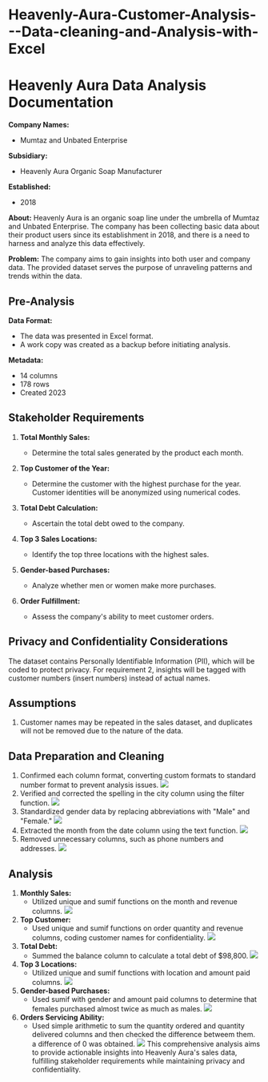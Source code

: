 # Heavenly-Aura-Customer-Analysis---Data-cleaning-and-Analysis-with-Excel

# Heavenly Aura Data Analysis Documentation

**Company Names:**
- Mumtaz and Unbated Enterprise

**Subsidiary:**
- Heavenly Aura Organic Soap Manufacturer

**Established:**
- 2018

**About:**
Heavenly Aura is an organic soap line under the umbrella of Mumtaz and Unbated Enterprise. The company has been collecting basic data about their product users since its establishment in 2018, and there is a need to harness and analyze this data effectively.

**Problem:**
The company aims to gain insights into both user and company data. The provided dataset serves the purpose of unraveling patterns and trends within the data.

## Pre-Analysis

**Data Format:**
- The data was presented in Excel format.
- A work copy was created as a backup before initiating analysis.

**Metadata:**
- 14 columns
- 178 rows
- Created 2023

## Stakeholder Requirements

1. **Total Monthly Sales:**
   - Determine the total sales generated by the product each month.

2. **Top Customer of the Year:**
   - Determine the customer with the highest purchase for the year. Customer identities will be anonymized using numerical codes.

3. **Total Debt Calculation:**
   - Ascertain the total debt owed to the company.

4. **Top 3 Sales Locations:**
   - Identify the top three locations with the highest sales.

5. **Gender-based Purchases:**
   - Analyze whether men or women make more purchases.

6. **Order Fulfillment:**
   - Assess the company's ability to meet customer orders.

## Privacy and Confidentiality Considerations

The dataset contains Personally Identifiable Information (PII), which will be coded to protect privacy. For requirement 2, insights will be tagged with customer numbers (insert numbers) instead of actual names.

## Assumptions

1. Customer names may be repeated in the sales dataset, and duplicates will not be removed due to the nature of the data.

## Data Preparation and Cleaning

1. Confirmed each column format, converting custom formats to standard number format to prevent analysis issues.
![](https://github.com/Muhammadjiya/Heavenly-Aura-Customer-Analysis---Data-cleaning-and-Analysis-with-Excel/blob/main/Data%20Prep/1.%20standardized%20data%20types%3Aformat.png)
2. Verified and corrected the spelling in the city column using the filter function.
![](https://github.com/Muhammadjiya/Heavenly-Aura-Customer-Analysis---Data-cleaning-and-Analysis-with-Excel/blob/main/Data%20Prep/2.%20found%20and%20correct%20a%20mispelling.png)
3. Standardized gender data by replacing abbreviations with "Male" and "Female."
![](https://github.com/Muhammadjiya/Heavenly-Aura-Customer-Analysis---Data-cleaning-and-Analysis-with-Excel/blob/main/Data%20Prep/3.%20Unabreviated%20the%20gender%20column.png)
4. Extracted the month from the date column using the text function.
![](https://github.com/Muhammadjiya/Heavenly-Aura-Customer-Analysis---Data-cleaning-and-Analysis-with-Excel/blob/main/Data%20Prep/4.%20extracted%20month%20from%20date%20field%20.png)
5. Removed unnecessary columns, such as phone numbers and addresses.
![](https://github.com/Muhammadjiya/Heavenly-Aura-Customer-Analysis---Data-cleaning-and-Analysis-with-Excel/blob/main/Data%20Prep/5.%20deleted%20unnecessary%20columns%20.png)
## Analysis

1. **Monthly Sales:**
   - Utilized unique and sumif functions on the month and revenue columns.
![](https://github.com/Muhammadjiya/Heavenly-Aura-Customer-Analysis---Data-cleaning-and-Analysis-with-Excel/blob/main/Analysis/1.%20sales%20per%20month.png)
2. **Top Customer:**
   - Used unique and sumif functions on order quantity and revenue columns, coding customer names for confidentiality.
![](https://github.com/Muhammadjiya/Heavenly-Aura-Customer-Analysis---Data-cleaning-and-Analysis-with-Excel/blob/main/Analysis/2.%20customer%20with%20highest%20sales.png)
3. **Total Debt:**
   - Summed the balance column to calculate a total debt of $98,800.
![](https://github.com/Muhammadjiya/Heavenly-Aura-Customer-Analysis---Data-cleaning-and-Analysis-with-Excel/blob/main/Analysis/3.%20total%20debt%20owed.png)
4. **Top 3 Locations:**
   - Utilized unique and sumif functions with location and amount paid columns.
![](https://github.com/Muhammadjiya/Heavenly-Aura-Customer-Analysis---Data-cleaning-and-Analysis-with-Excel/blob/main/Analysis/4.%203%20locations%20with%20highest%20sales%20.png)
5. **Gender-based Purchases:**
   - Used sumif with gender and amount paid columns to determine that females purchased almost twice as much as males.
![](https://github.com/Muhammadjiya/Heavenly-Aura-Customer-Analysis---Data-cleaning-and-Analysis-with-Excel/blob/main/Analysis/5.%20male%20vs%20female%20purchase.png)
5. **Orders Servicing Ability:**
   - Used simple arithmetic to sum the quantity ordered and quantity delivered columns and then checked the difference betweem them. a difference of 0 was obtained.
![](https://github.com/Muhammadjiya/Heavenly-Aura-Customer-Analysis---Data-cleaning-and-Analysis-with-Excel/blob/main/Analysis/6.%20met%20up%20with%20customer%20orders.png)
This comprehensive analysis aims to provide actionable insights into Heavenly Aura's sales data, fulfilling stakeholder requirements while maintaining privacy and confidentiality.
